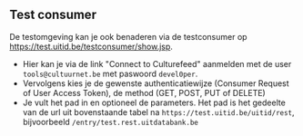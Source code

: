 ---
---

## Test consumer

De testomgeving kan je ook benaderen via de testconsumer op https://test.uitid.be/testconsumer/show.jsp.

* Hier kan je via de link "Connect to Culturefeed" aanmelden met de user ```tools@cultuurnet.be``` met paswoord ```devel0per```.
* Vervolgens kies je de gewenste authenticatiewijze (Consumer Request of User Access Token), de method (GET, POST, PUT of DELETE)
* Je vult het pad in en optioneel de parameters. Het pad is het gedeelte van de url uit bovenstaande tabel na ```https://test.uitid.be/uitid/rest```, bijvoorbeeld ```/entry/test.rest.uitdatabank.be```
